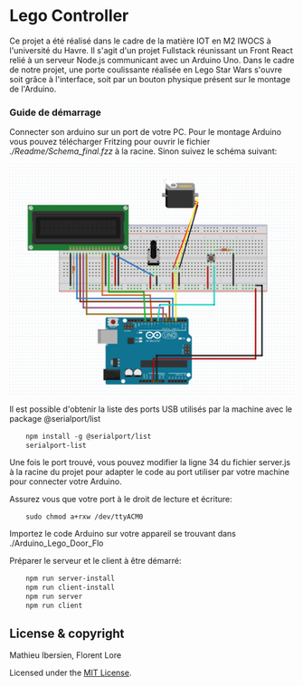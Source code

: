 # Lego Controller

Ce projet a été réalisé dans le cadre de la matière IOT en M2 IWOCS à l'université du Havre. Il s'agit d'un projet Fullstack réunissant un Front React relié à un serveur Node.js communicant avec un Arduino Uno. Dans le cadre de notre projet, une porte coulissante réalisée en Lego Star Wars s'ouvre soit grâce à l'interface, soit par un bouton physique présent sur le montage de l'Arduino.

### Guide de démarrage

Connecter son arduino sur un port de votre PC.
Pour le montage Arduino vous pouvez télécharger Fritzing pour ouvrir le fichier *./Readme/Schema_final.fzz* à la racine. Sinon suivez le schéma suivant: 

![Schema](./Readme/Schema_final.png "Schema du montage")

Il est possible d'obtenir la liste des ports USB utilisés par la machine avec le package @serialport/list

        npm install -g @serialport/list
        serialport-list

Une fois le port trouvé,  vous pouvez modifier la ligne 34 du fichier server.js à la racine du projet pour adapter le code 
au port utiliser par votre machine pour connecter votre Arduino.

Assurez vous que votre port à le droit de lecture et écriture: 

        sudo chmod a+rxw /dev/ttyACM0

Importez le code Arduino sur votre appareil se trouvant dans ./Arduino_Lego_Door_Flo

Préparer le serveur et le client à être démarré:

        npm run server-install
        npm run client-install
        npm run server
        npm run client

## License & copyright

Mathieu Ibersien, Florent Lore

Licensed under the  [MIT License](LICENSE).
